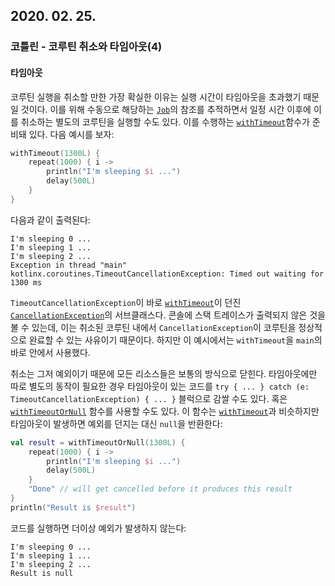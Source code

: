 ## 2020. 02. 25.

### 코틀린 - 코루틴 취소와 타임아웃(4)

#### 타임아웃

코루틴 실행을 취소할 만한 가장 확실한 이유는 실행 시간이 타임아웃을 초과했기 때문일 것이다. 이를 위해 수동으로 해당하는 [`Job`][kt-job]의 참조를 추적하면서 일정 시간 이후에 이를 취소하는 별도의 코루틴을 실행할 수도 있다. 이를 수행하는 [`withTimeout`][kt-with-timeout]함수가 준비돼 있다. 다음 예시를 보자:

```kotlin
withTimeout(1300L) {
    repeat(1000) { i ->
        println("I'm sleeping $i ...")
        delay(500L)
    }
}
```

다음과 같이 출력된다:

```
I'm sleeping 0 ...
I'm sleeping 1 ...
I'm sleeping 2 ...
Exception in thread "main" kotlinx.coroutines.TimeoutCancellationException: Timed out waiting for 1300 ms
```

`TimeoutCancellationException`이 바로 [`withTimeout`][kt-with-timeout]이 던진 [`CancellationException`][kt-cancellation-exception]의 서브클래스다. 콘솔에 스택 트레이스가 출력되지 않은 것을 볼 수 있는데, 이는 취소된 코루틴 내에서 `CancellationException`이 코루틴을 정상적으로 완료할 수 있는 사유이기 때문이다. 하지만 이 예시에서는 `withTimeout`을 `main`의 바로 안에서 사용했다.

취소는 그저 예외이기 때문에 모든 리소스들은 보통의 방식으로 닫힌다. 타임아웃에만 따로 별도의 동작이 필요한 경우 타임아웃이 있는 코드를 `try { ... } catch (e: TimeoutCancellationException) { ... }` 블럭으로 감쌀 수도 있다. 혹은 [`withTimeoutOrNull`][kt-with-timeout-or-null] 함수를 사용할 수도 있다. 이 함수는 [`withTimeout`][kt-with-timeout]과 비슷하지만 타임아웃이 발생하면 예외를 던지는 대신 `null`을 반환한다:

```kotlin
val result = withTimeoutOrNull(1300L) {
    repeat(1000) { i ->
        println("I'm sleeping $i ...")
        delay(500L)
    }
    "Done" // will get cancelled before it produces this result
}
println("Result is $result")
```

코드를 실행하면 더이상 예외가 발생하지 않는다:

```
I'm sleeping 0 ...
I'm sleeping 1 ...
I'm sleeping 2 ...
Result is null
```



[kt-job]: https://kotlin.github.io/kotlinx.coroutines/kotlinx-coroutines-core/kotlinx.coroutines/-job/index.html
[kt-with-timeout]: https://kotlin.github.io/kotlinx.coroutines/kotlinx-coroutines-core/kotlinx.coroutines/with-timeout.html
[kt-cancellation-exception]: https://kotlin.github.io/kotlinx.coroutines/kotlinx-coroutines-core/kotlinx.coroutines/-cancellation-exception/index.html
[kt-with-timeout-or-null]: https://kotlin.github.io/kotlinx.coroutines/kotlinx-coroutines-core/kotlinx.coroutines/with-timeout-or-null.html